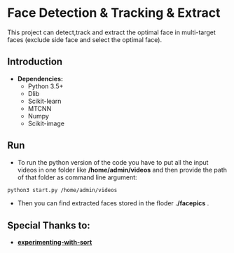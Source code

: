 # Face Detection & Tracking & Extract

   This project can detect,track and extract the optimal face in multi-target faces (exclude side face and select the optimal face).
   
## Introduction
* **Dependencies:**
	* Python 3.5+
	* Dlib
	* Scikit-learn
	* MTCNN
	* Numpy
	* Scikit-image

## Run
* To run the python version of the code you have to put all the input videos in one folder like **/home/admin/videos** and then provide the path of that folder as command line argument:
```sh
python3 start.py /home/admin/videos 
```
* Then you can find extracted faces stored in the floder **./facepics** .


## Special Thanks to:
*  [**experimenting-with-sort**](https://github.com/ZidanMusk/experimenting-with-sort) 

